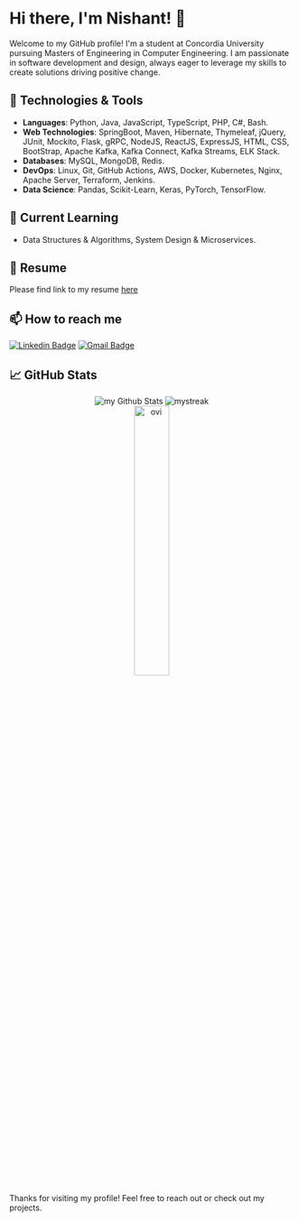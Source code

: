 # Hi there, I'm Nishant! 👋

Welcome to my GitHub profile! I'm a student at Concordia University pursuing Masters of Engineering in Computer Engineering.
I am passionate in software development and design, always eager to leverage my skills to create solutions driving positive change.

## 🔧 Technologies & Tools

- **Languages**: Python, Java, JavaScript, TypeScript, PHP, C#, Bash.
- **Web Technologies**: SpringBoot, Maven, Hibernate, Thymeleaf, jQuery, JUnit, Mockito, Flask, gRPC, NodeJS, ReactJS, ExpressJS, HTML, CSS, BootStrap, Apache Kafka, Kafka Connect, Kafka Streams, ELK Stack.
- **Databases**: MySQL, MongoDB, Redis.
- **DevOps**: Linux, Git, GitHub Actions, AWS, Docker, Kubernetes, Nginx, Apache Server, Terraform, Jenkins.
- **Data Science**: Pandas, Scikit-Learn, Keras, PyTorch, TensorFlow.

## 🌱 Current Learning

- Data Structures & Algorithms, System Design & Microservices. 

## 📄 Resume

Please find link to my resume [here](https://drive.google.com/file/d/1OvypWdXRleRZDenK3DMrb-0cIn3r9wG-/view?usp=sharing)

## 📫 How to reach me

 [![Linkedin Badge](https://img.shields.io/badge/-Nishant_Barua-blue?style=flat-square&logo=Linkedin&logoColor=white&link=https://www.linkedin.com/in/nkbarua/)](https://www.linkedin.com/in/nkbarua/) [![Gmail Badge](https://img.shields.io/badge/-barua.nishant97@gmail.com-c14438?style=flat-square&logo=Gmail&logoColor=white&link=mailto:barua.nishant97@gmail.com)](mailto:barua.nishant97@gmail.com)

## 📈 GitHub Stats

<div align="center">
    <img src="https://github-readme-stats.vercel.app/api?username=barualee&include_all_commits=true&count_private=true&show_icons=true&line_height=20&title_color=2B5BBD&icon_color=1124BB&text_color=A1A1A1&bg_color=0,000000,130F40" alt="my Github Stats" />
    <img src="https://github-readme-streak-stats.herokuapp.com/?user=barualee&theme=tokyonight" alt="mystreak" />
</div>

<div align="center">
  <img align="center" src="https://github-readme-stats.vercel.app/api/top-langs?username=barualee&show_icons=true&locale=en&layout=compact&theme=chartreuse-dark" alt="ovi" width=35%/>
</div>

<div>
 <br>
<p>Thanks for visiting my profile! Feel free to reach out or check out my projects.</p>
</div>
